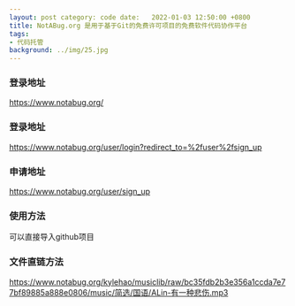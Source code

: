 ```yaml
---
layout: post category: code date:   2022-01-03 12:50:00 +0800
title: NotABug.org 是用于基于Git的免费许可项目的免费软件代码协作平台
tags:
- 代码托管
background: ../img/25.jpg
---
```



### 登录地址<br>
https://www.notabug.org/

### 登录地址
https://www.notabug.org/user/login?redirect_to=%2fuser%2fsign_up

### 申请地址
https://www.notabug.org/user/sign_up

### 使用方法
可以直接导入github项目

### 文件直链方法
https://www.notabug.org/kylehao/musiclib/raw/bc35fdb2b3e356a1ccda7e77bf89885a888e0806/music/简选/国语/ALin-有一种悲伤.mp3